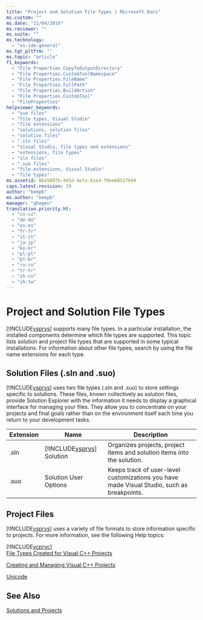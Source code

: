 ```yaml
---
title: "Project and Solution File Types | Microsoft Docs"
ms.custom: ""
ms.date: "11/04/2016"
ms.reviewer: ""
ms.suite: ""
ms.technology: 
  - "vs-ide-general"
ms.tgt_pltfrm: ""
ms.topic: "article"
f1_keywords: 
  - "File Properties.CopyToOutputDirectory"
  - "File Properties.CustomToolNamespace"
  - "File Properties.FileName"
  - "File Properties.FullPath"
  - "File Properties.BuildAction"
  - "File Properties.CustomTool"
  - "FileProperties"
helpviewer_keywords: 
  - "suo files"
  - "file types, Visual Studio"
  - "file extensions"
  - "solutions, solution files"
  - "solution files"
  - ".sln files"
  - "Visual Studio, file types and extensions"
  - "extensions, file types"
  - "sln files"
  - ".suo files"
  - "file extensions, Visual Studio"
  - "file types"
ms.assetid: 0ba5007b-465d-4efa-b1e4-f0ee68527649
caps.latest.revision: 19
author: "kempb"
ms.author: "kempb"
manager: "ghogen"
translation.priority.ht: 
  - "cs-cz"
  - "de-de"
  - "es-es"
  - "fr-fr"
  - "it-it"
  - "ja-jp"
  - "ko-kr"
  - "pl-pl"
  - "pt-br"
  - "ru-ru"
  - "tr-tr"
  - "zh-cn"
  - "zh-tw"
---
```

# Project and Solution File Types
[!INCLUDE[vsprvs](../../code-quality/includes/vsprvs_md.md)] supports many file types. In a particular installation, the installed components determine which file types are supported. This topic lists solution and project file types that are supported in some typical installations. For information about other file types, search by using the file name extensions for each type.  
  
## Solution Files (.sln and .suo)  
 [!INCLUDE[vsprvs](../../code-quality/includes/vsprvs_md.md)] uses two file types (.sln and .suo) to store settings specific to solutions. These files, known collectively as solution files, provide Solution Explorer with the information it needs to display a graphical interface for managing your files. They allow you to concentrate on your projects and final goals rather than on the environment itself each time you return to your development tasks.  
  
|Extension|Name|Description|  
|---------------|----------|-----------------|  
|.sln|[!INCLUDE[vsprvs](../../code-quality/includes/vsprvs_md.md)] Solution|Organizes projects, project items and solution items into the solution.|  
|.suo|Solution User Options|Keeps track of user-level customizations you have made Visual Studio, such as breakpoints.|  
  
## Project Files  
 [!INCLUDE[vsprvs](../../code-quality/includes/vsprvs_md.md)] uses a variety of file formats to store information specific to projects. For more information, see the following Help topics:  
  
 [!INCLUDE[vcprvc](../../code-quality/includes/vcprvc_md.md)]  
 [File Types Created for Visual C++ Projects](/cpp/ide/file-types-created-for-visual-cpp-projects)  
  
 [Creating and Managing Visual C++ Projects](/cpp/ide/creating-and-managing-visual-cpp-projects)  
  
 [Unicode](/cpp/mfc/unicode-in-mfc)  
  
## See Also  
 [Solutions and Projects](../../ide/solutions-and-projects-in-visual-studio.md)